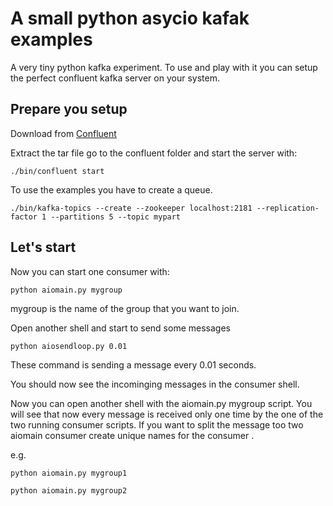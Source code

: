 # A small python asycio kafak examples

A very tiny python kafka experiment. To use and play with it you can setup the perfect confluent
kafka server on your system.


## Prepare you setup

Download from [Confluent](https://www.confluent.io/download/)

Extract the tar file go to the confluent folder and start the server with:

```
./bin/confluent start
```

To use the examples you have to create a queue.

```
./bin/kafka-topics --create --zookeeper localhost:2181 --replication-factor 1 --partitions 5 --topic mypart
```

## Let's start


Now you can start one consumer with:

```
python aiomain.py mygroup
```

mygroup is the name of the group that you want to join.

Open another shell and start to send some messages

```
python aiosendloop.py 0.01
```

These command is sending a message every 0.01 seconds.

You should now see the incominging messages in the consumer shell.

Now you can open another shell with the aiomain.py mygroup script. You will see that now every message is received only one time
by the one of the two running consumer scripts. If you want to split the message too two aiomain consumer create unique names 
for the consumer .

e.g.

```
python aiomain.py mygroup1
```

```
python aiomain.py mygroup2
```






